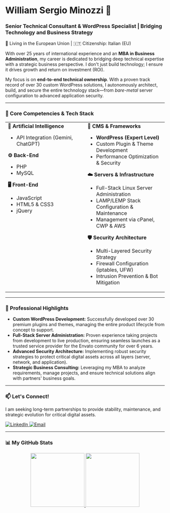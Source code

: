 # William Sergio Minozzi 👋
### Senior Technical Consultant & WordPress Specialist | Bridging Technology and Business Strategy

<p align="left">
  📍 Living in the European Union | 🇮🇹 Citizenship: Italian (EU)
</p>

With over 25 years of international experience and an **MBA in Business Administration**, my career is dedicated to bridging deep technical expertise with a strategic business perspective. I don't just build technology; I ensure it drives growth and return on investment (ROI).

My focus is on **end-to-end technical ownership**. With a proven track record of over 30 custom WordPress solutions, I autonomously architect, build, and secure the entire technology stack—from *bare-metal* server configuration to advanced application security.

---

### 🚀 Core Competencies & Tech Stack

<table>
  <tr>
    <td valign="top" width="50%">
      <strong>🤖 Artificial Intelligence</strong>
      <ul>
        <li>API Integration (Gemini, ChatGPT)</li>
      </ul>
      <strong>⚙️ Back-End</strong>
      <ul>
        <li>PHP</li>
        <li>MySQL</li>
      </ul>
      <strong>🖥️ Front-End</strong>
      <ul>
        <li>JavaScript</li>
        <li>HTML5 & CSS3</li>
        <li>jQuery</li>
      </ul>
    </td>
    <td valign="top" width="50%">
      <strong>🚀 CMS & Frameworks</strong>
      <ul>
        <li><strong>WordPress (Expert Level)</strong></li>
        <li>Custom Plugin & Theme Development</li>
        <li>Performance Optimization & Security</li>
      </ul>
      <strong>☁️ Servers & Infrastructure</strong>
      <ul>
        <li>Full-Stack Linux Server Administration</li>
        <li>LAMP/LEMP Stack Configuration & Maintenance</li>
        <li>Management via cPanel, CWP & AWS</li>
      </ul>
      <strong>🛡️ Security Architecture</strong>
      <ul>
        <li>Multi-Layered Security Strategy</li>
        <li>Firewall Configuration (iptables, UFW)</li>
        <li>Intrusion Prevention & Bot Mitigation</li>
      </ul>
    </td>
  </tr>
</table>

---

### 🎯 Professional Highlights

-   **Custom WordPress Development:** Successfully developed over 30 premium plugins and themes, managing the entire product lifecycle from concept to support.
-   **Full-Stack Server Administration:** Proven experience taking projects from development to live production, ensuring seamless launches as a trusted service provider for the Envato community for over 6 years.
-   **Advanced Security Architecture:** Implementing robust security strategies to protect critical digital assets across all layers (server, network, and application).
-   **Strategic Business Consulting:** Leveraging my MBA to analyze requirements, manage projects, and ensure technical solutions align with partners' business goals.

---

### 📫 Let's Connect!

I am seeking long-term partnerships to provide stability, maintenance, and strategic evolution for critical digital assets.

<p>
  <a href="https://www.linkedin.com/in/sergiominozzi/" target="_blank">
    <img src="https://img.shields.io/badge/LinkedIn-0077B5?style=for-the-badge&logo=linkedin&logoColor=white" alt="LinkedIn">
  </a>
  <!-- IMPORTANT: Replace with your email address -->
  <a href="mailto:your-email@example.com" target="_blank">
    <img src="https://img.shields.io/badge/Email-D14836?style=for-the-badge&logo=gmail&logoColor=white" alt="Email">
  </a>
</p>

---

### 📊 My GitHub Stats

<p align="center">
  <!-- IMPORTANT: Replace 'your-github-username' with your actual username -->
  <a href="https://github.com/your-github-username">
    <img height="170em" src="https://github-readme-stats.vercel.app/api?username=your-github-username&show_icons=true&theme=dracula&include_all_commits=true&count_private=true"/>
    <img height="170em" src="https://github-readme-stats.vercel.app/api/top-langs/?username=your-github-username&layout=compact&langs_count=7&theme=dracula"/>
  </a>
</p>
